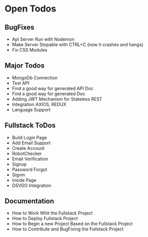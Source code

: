 # Open Todos
## BugFixes
- Api Server Run with Nodemon
- Make Server Stopable with CTRL+C (now it crashes and hangs)
- Fix CSS Modules

## Major Todos
- MongoDb Connection
- Test API
- Find a good way for generated API Doc
- Find a good way for generated Doc
- Adding JWT Mechanism for Stateless REST
- Integration AXIOS, REDUX
- Language Support

## Fullstack ToDos
- Build Login Page
- Add Email Support
- Create Account
- RobotChecker
- Email Verification
- Signup
- Password Forgot
- Signin
- Inside Page
- DSVGO Integration

## Documentation
- How to Work Whit the Fullstack Project
- How to Deploy Fullstack Project
- How to Begin a new Project Based on the Fullstack Project
- How to Contribute and BugFixing the Fullstack Project